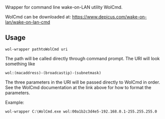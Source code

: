Wrapper for command line wake-on-LAN utility WolCmd.

WolCmd can be downloaded at: https://www.depicus.com/wake-on-lan/wake-on-lan-cmd

Usage
--------------
	wol-wrapper pathtoWolCmd uri

The path will be called directly through command prompt. The URI will look something like

	wol:(macaddress)-(broadcastip)-(subnetmask)

The three parameters in the URI will be passed directly to WolCmd in order. See the WolCmd documentation at the link above for how to format the parameters.

Example:

	wol-wrapper C:\WolCmd.exe wol:00a1b2c3d4e5-192.168.0.1-255.255.255.0
